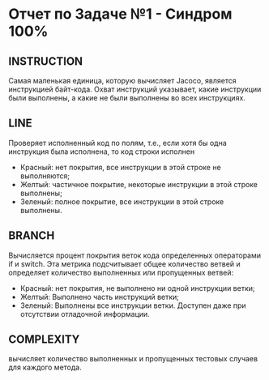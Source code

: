 # Отчет по Задаче №1 - Синдром 100%
## INSTRUCTION

Самая маленькая единица, которую вычисляет Jacoco, является инструкцией байт-кода. Охват инструкций указывает, какие инструкции были выполнены, а какие не были выполнены во всех инструкциях.
## LINE

Проверяет исполненный код по полям, т.е., если хотя бы одна инструкция была исполнена, то код строки исполнен

   * Красный: нет покрытия, все инструкции в этой строке не выполняются;
   * Желтый: частичное покрытие, некоторые инструкции в этой строке выполнены;
   * Зеленый: полное покрытие, все инструкции в этой строке выполнены.

## BRANCH

Вычисляется процент покрытия веток кода определенных операторами if и switch. Эта метрика подсчитывает общее количество ветвей и определяет количество выполненных или пропущенных ветвей:

   * Красный: нет покрытия, не выполнено ни одной инструкции ветки;
   * Желтый: Выполнено часть инструкций ветки;
   * Зеленый: Выполнены все инструкции ветки. Доступен даже при отсутствии отладочной информации.

## COMPLEXITY

вычисляет количество выполненных и пропущенных тестовых случаев для каждого метода.
